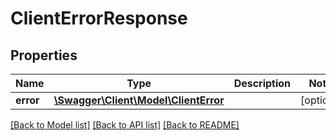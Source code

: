 # ClientErrorResponse

## Properties
Name | Type | Description | Notes
------------ | ------------- | ------------- | -------------
**error** | [**\Swagger\Client\Model\ClientError**](ClientError.md) |  | [optional] 

[[Back to Model list]](../../README.md#documentation-for-models) [[Back to API list]](../../README.md#documentation-for-api-endpoints) [[Back to README]](../../README.md)

